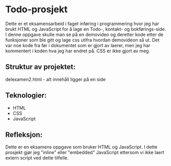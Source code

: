 # Todo-prosjekt

Dette er et eksamensarbeid i faget inføring i programmering hvor jeg har brukt HTML og JavaScript for å lage en Todo-, kontakt- og bokførings-side. I denne oppgave skulle man se på en demovideo og deretter kode etter de funksjoner som ble gitt og lage css utifra hvordan demovideon så ut. Det var noe kode fra før i dokumentet som er gjort av laerer, men jeg har kommentert i koden hva jeg har endret på. CSS er ikke gjort av meg.

## Struktur av projektet:

delexamen2.html - alt innehåll ligger på en side 

## Teknologier:

- HTML
- CSS
- JavaScript

## Refleksjon:

Dette er en eksamens oppgave som bruker HTML og JavaScript. I dette prosjekt gjør jeg "inline" eller "embedded" JavaScript ettersom vi ikke laert extern script ved dette tilfelle.


